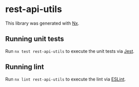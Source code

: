 # rest-api-utils

This library was generated with [Nx](https://nx.dev).

## Running unit tests

Run `nx test rest-api-utils` to execute the unit tests via [Jest](https://jestjs.io).

## Running lint

Run `nx lint rest-api-utils` to execute the lint via [ESLint](https://eslint.org/).
